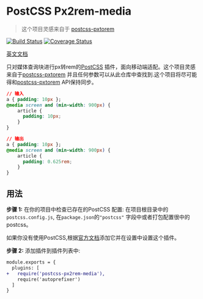 # PostCSS Px2rem-media

> 这个项目灵感来自于 [postcss-pxtorem](https://github.com/cuth/postcss-pxtorem)

[![Build Status](https://travis-ci.com/enhezzz/postcss-px2rem-media.svg?branch=main)](https://travis-ci.com/enhezzz/postcss-px2rem-media)
[![Coverage Status](https://coveralls.io/repos/github/enhezzz/postcss-px2rem-media/badge.svg?branch=main)](https://coveralls.io/github/enhezzz/postcss-px2rem-media?branch=main)

[英文文档](README.md)

只对媒体查询块进行px转rem的[PostCSS] 插件，面向移动端适配。这个项目灵感来自于[postcss-pxtorem](https://github.com/cuth/postcss-pxtorem) 并且任何参数可以从此仓库中查找到.这个项目将尽可能得和[postcss-pxtorem](https://github.com/cuth/postcss-pxtorem)  API保持同步。

[PostCSS]: https://github.com/postcss/postcss

```css
// 输入
a { padding: 10px };
@media screen and (min-width: 900px) {
    article {
      padding: 10px;
    }
}
```

```css
// 输出
a { padding: 10px };
@media screen and (min-width: 900px) {
    article {
      padding: 0.625rem;
    }
}
```

## 用法

**步骤 1:**  在你的项目中检查已存在的PostCSS 配置: 在项目根目录中的`postcss.config.js`, 在`package.json`的`"postcss"` 字段中或者打包配置很中的postcss。

如果你没有使用PostCSS,根据[官方文档]添加它并在设置中设置这个插件。

**步骤 2:** 添加插件到插件列表中:

```diff
module.exports = {
  plugins: [
+   require('postcss-px2rem-media'),
    require('autoprefixer')
  ]
}
```

[官方文档]: https://github.com/postcss/postcss#usage
